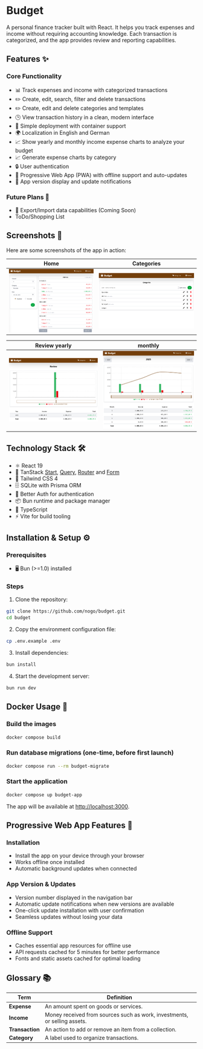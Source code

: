 # Budget

A personal finance tracker built with React. It helps you track expenses and income without requiring accounting knowledge. Each transaction is categorized, and the app provides review and reporting capabilities.

## Features ✨

### Core Functionality

- 📊 Track expenses and income with categorized transactions
- ✏️ Create, edit, search, filter and delete transactions
- ✏️ Create, edit and delete categories and templates
- 🕒 View transaction history in a clean, modern interface
- 🐳 Simple deployment with container support
- 🌍 Localization in English and German
- 📈 Show yearly and monthly income expense charts to analyze your budget
- 📈 Generate expense charts by category
- 🔒 User authentication
- 📶 Progressive Web App (PWA) with offline support and auto-updates
- 🔄 App version display and update notifications

### Future Plans 🚀

- 🔄 Export/Import data capabilities (Coming Soon)
- ToDo/Shopping List

## Screenshots 📸

Here are some screenshots of the app in action:

| Home                            | Categories                                     |
| ------------------------------- | ---------------------------------------------- |
| ![Home](./screenshots/home.png) | ![Category list](./screenshots/categories.png) |

| Review yearly                              | monthly                                      |
| ------------------------------------------ | -------------------------------------------- |
| ![Yearly](./screenshots/review_yearly.png) | ![Monthly](./screenshots/review_monthly.png) |

## Technology Stack 🛠️

- ⚛️ React 19
- 🧰 TanStack [Start](https://tanstack.com/start/latest), [Query](https://tanstack.com/query/latest), [Router](https://tanstack.com/router/latest) and [Form](https://tanstack.com/form/latest)
- 🎨 Tailwind CSS 4
- 🗄️ SQLite with Prisma ORM
- 🔐 Better Auth for authentication  
- 📦 Bun runtime and package manager
- 🎯 TypeScript
- ⚡ Vite for build tooling

## Installation & Setup ⚙️

### Prerequisites

- 🖥️ Bun (>=1.0) installed

### Steps

1. Clone the repository:

```bash
git clone https://github.com/nogo/budget.git
cd budget
```

2. Copy the environment configuration file:

```bash
cp .env.example .env
```

3. Install dependencies:

```bash
bun install
```

4. Start the development server:

```bash
bun run dev
```

## Docker Usage 🐳

### Build the images

```bash
docker compose build
```

### Run database migrations (one-time, before first launch)

```bash
docker compose run --rm budget-migrate
```

### Start the application

```bash
docker compose up budget-app
```

The app will be available at [http://localhost:3000](http://localhost:3000).

## Progressive Web App Features 📱

### Installation
- Install the app on your device through your browser
- Works offline once installed
- Automatic background updates when connected

### App Version & Updates
- Version number displayed in the navigation bar
- Automatic update notifications when new versions are available  
- One-click update installation with user confirmation
- Seamless updates without losing your data

### Offline Support
- Caches essential app resources for offline use
- API requests cached for 5 minutes for better performance
- Fonts and static assets cached for optimal loading

## Glossary 📚

| **Term**        | **Definition**                                                            |
| --------------- | ------------------------------------------------------------------------- |
| **Expense**     | An amount spent on goods or services.                                     |
| **Income**      | Money received from sources such as work, investments, or selling assets. |
| **Transaction** | An action to add or remove an item from a collection.                     |
| **Category**    | A label used to organize transactions.                                    |
